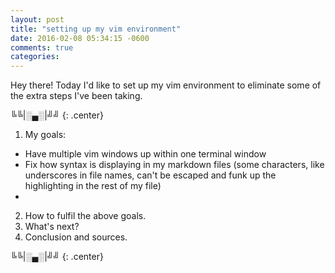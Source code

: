 ```yaml
---
layout: post
title: "setting up my vim environment"
date: 2016-02-08 05:34:15 -0600
comments: true
categories:
---
```


Hey there! Today I'd like to set up my vim environment to eliminate some of the extra steps I've been taking.

╚╚\|░▄░\|╝╝
{: .center}

1. My goals:
  - Have multiple vim windows up within one terminal window
  - Fix how syntax is displaying in my markdown files (some characters, like underscores in file names, can't be escaped and funk up the highlighting in the rest of my file)
  - 
2. How to fulfil the above goals.
3. What's next?
4. Conclusion and sources.

╚╚\|░▄░\|╝╝
{: .center}
